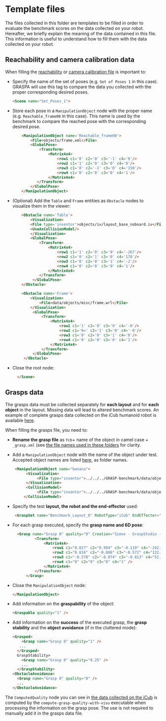 # Template files

The files collected in this folder are templates to be filled in order to evaluate the benchmark scores on the data collected on your robot.
Hereafter, we briefly explain the meaning of the data contained in this file. This information is useful to understand how to fill them
with the data collected on your robot.

## Reachability and camera calibration data
When filling the [reachability](https://github.com/robotology/GRASPA-benchmark/tree/master/data/template_files/reached_poses) or [camera calibration file](https://github.com/robotology/GRASPA-benchmark/tree/master/data/template_files/camera_calibration) is important to:
- Specify the name of the set of poses (e.g. `Set of Poses 1` in this case). GRASPA will use this tag to compare the data 
you collected with the proper corresponding desired poses.
    ```html
    <Scene name="Set_Poses_1">
    ```
- Store each pose in a `ManipulationObject` node with the proper name (e.g. `Reachable_frame00` in this case). This name is used by the benchmark
to compare the reached pose with the corresponding desired pose.
  ```html
      <ManipulationObject name='Reachable_frame00'>
          <File>objects/frame.xml</File>
          <GlobalPose>
              <Transform>
                  <Matrix4x4>
                      <row1 c1='0' c2='0' c3='-1' c4='0'/>
                      <row2 c1='1' c2='0' c3='0' c4='0'/>
                      <row3 c1='0' c2='-1' c3='0' c4='150'/>
                      <row4 c1='0' c2='0' c3='0' c4='1'/>
                  </Matrix4x4>
             </Transform>
          </GlobalPose>
      </ManipulationObject>
  ```
- (Optional) Add the `Table` and `Frame` entities as `Obstacle` nodes to visualize them in the viewer:
    ```html
        <Obstacle name='Table'>
            <Visualization>
    		<File type='inventor'>objects/iv/layout_base_noboard.iv</File>
    		<UseAsCollisionModel/>
    	    </Visualization>
            <GlobalPose>
                <Transform>
                    <Matrix4x4>
                        <row1 c1='1' c2='0' c3='0' c4='-267'/>
                        <row2 c1='0' c2='1' c3='0' c4='178'/>
                        <row3 c1='0' c2='0' c3='1' c4='-2'/>
                        <row4 c1='0' c2='0' c3='0' c4='1'/>
                    </Matrix4x4>
                </Transform>
             </GlobalPose>
        </Obstacle>

        <Obstacle name='Frame'>
            <Visualization>
                <File>data/objects/misc/frame.wrl</File>
	        </Visualization>
             <GlobalPose>
                 <Transform>
                     <Matrix4x4>
                         <row1 c1='1' c2='0' c3='0' c4='-0'/>
                         <row2 c1='0=' c2='1' c3='0' c4='-0'/>
                         <row3 c1='0' c2='0' c3='1' c4='0'/>
                         <row4 c1='0' c2='0' c3='0' c4='1'/>
                     </Matrix4x4>
                 </Transform>
             </GlobalPose>
         </Obstacle>
  ```

- Close the root node:

  ```html
    </Scene>
  ```

## Grasps data
The grasps data must be collected separately for **each layout** and for **each object** in the layout. Missing data will lead to altered benchmark scores.
An example of complete grasps data collected on the iCub humanoid robot is available [here](https://github.com/robotology-playground/GRASPA-test/tree/master/experiment_data/right_arm/grasps_data).

When filling the grasps file, you need to:
- **Rename the grasp file** as `Ycb`+ name of the object in camel case + `_grasp.xml` (see [the file names used in these folders](https://github.com/robotology-playground/GRASPA-test/tree/master/experiment_data/right_arm/grasps_data) for clarity.

- Add a `ManipulationObject` node with the name of the object under test. Accepted object names are listed [here](https://github.com/robotology/GRASPA-benchmark/tree/master/data/objects/YCB), as folder names. 
  ```html
   <ManipulationObject name="banana">
	    <Visualization>
		     <File type="inventor">../../../GRASP-benchmark/data/objects/YCB/banana/./nontextured.stl</File>
	    </Visualization>
	    <CollisionModel>
		     <File type="inventor">../../../GRASP-benchmark/data/objects/YCB/banana/./nontextured.stl</File>
	   </CollisionModel>
   ```
 - Specify the test **layout, the robot and the end-effector** used:
 
   ```html
    <GraspSet name="Benchmark_Layout_0" RobotType="iCub" EndEffector="Right Hand">
   ```
   
- For each grasp executed, specify the **grasp name and  6D pose**:

  ```html
    <Grasp name="Grasp 0" quality="0" Creation="Simox - GraspStudio - GraspWrenchSpace" Preshape="Grasp Preshape">
			<Transform>
				<Matrix4x4>
					<row1 c1="0.027" c2="0.994" c3="-0.110" c4="-242.660" />
					<row2 c1="0.816" c2="-0.086" c3="-0.572" c4="122.864" />
					<row3 c1="-0.578" c2="-0.074" c3="-0.813" c4="52.416" />
					<row4 c1="0" c2="0" c3="0" c4="1" />
				</Matrix4x4>
			</Transform>
		</Grasp>
  ```
  
- Close the `ManipulationObject` node:

    ```html
    </ManipulationObject>   
    ```
    
- Add information on the **graspability** of the object:

   ```html
   <Graspable quality="1" />
  ```
  
- Add information on the **success** of the executed grasp, the **grasp stability** and the **object avoidance** (if in the cluttered mode):

  ```html
  <Grasped>
	  <Grasp name="Grasp 0" quality="1" />
     ...
    </Grasped>
    GraspStability>
      <Grasp name="Grasp 0" quality="0.25" />
      ...
    </GraspStability>
  <ObstacleAvoidance>
    <Grasp name="Grasp 0" quality="0" />
    ...
  </ObstacleAvoidance>
  ```

The `ComputedQuality` node you can see in [the data collected on the iCub](https://github.com/robotology-playground/GRASPA-test/blob/master/experiment_data/right_arm/grasps_data/layout_0/YcbBanana_grasp.xml#L84) is computed by the `compute-grasp-quality-with-visu` executable
when processing the information on the grasp pose. The use is not required to manually add it in the grasps data file.
